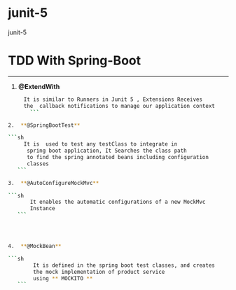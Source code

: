 # junit-5
junit-5 



# TDD With Spring-Boot
------------------------------------------------------

1.  **@ExtendWith**

 ```sh
      It is similar to Runners in Junit 5 , Extensions Receives
      the  callback notifications to manage our application context
        ```

2.  **@SpringBootTest**

 ```sh
      It is  used to test any testClass to integrate in
       spring boot application, It Searches the class path
       to find the spring annotated beans including configuration
       classes
    ```

3.  **@AutoConfigureMockMvc**

 ```sh
        It enables the automatic configurations of a new MockMvc
        Instance
    ```




4.  **@MockBean**

 ```sh
         It is defined in the spring boot test classes, and creates
         the mock implementation of product service
         using ** MOCKITO **
    ```

